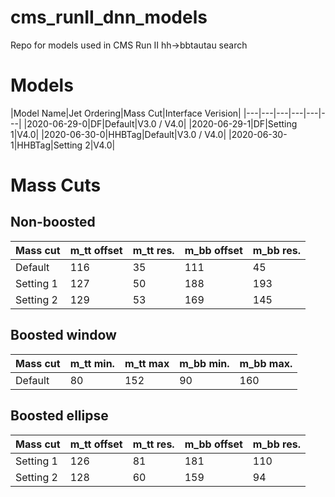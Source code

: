 # cms_runII_dnn_models

Repo for models used in CMS Run II hh->bbtautau search

# Models

|Model Name|Jet Ordering|Mass Cut|Interface Verision|
|---|---|---|---|---|---|
|2020-06-29-0|DF|Default|V3.0 / V4.0|
|2020-06-29-1|DF|Setting 1|V4.0|
|2020-06-30-0|HHBTag|Default|V3.0 / V4.0|
|2020-06-30-1|HHBTag|Setting 2|V4.0|

# Mass Cuts

## Non-boosted

|Mass cut|m_tt offset|m_tt res.|m_bb offset|m_bb res.|
|---|---|---|---|---|
|Default|116|35|111|45|
|Setting 1|127|50|188|193|
|Setting 2|129|53|169|145|

## Boosted window

|Mass cut|m_tt min.|m_tt max|m_bb min.|m_bb max.|
|---|---|---|---|---|
|Default|80|152|90|160|

## Boosted ellipse

|Mass cut|m_tt offset|m_tt res.|m_bb offset|m_bb res.|
|---|---|---|---|---|
|Setting 1|126|81|181|110|
|Setting 2|128|60|159|94|
